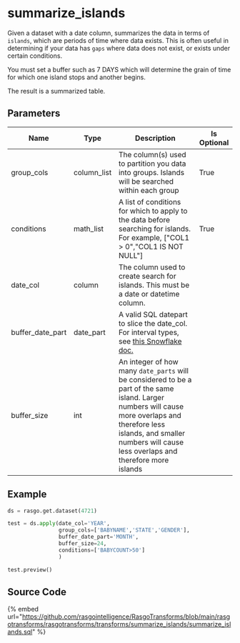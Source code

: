 

# summarize_islands

Given a dataset with a date column, summarizes the data in terms of `islands`, which are periods of time where data exists. 
This is often useful in determining if your data has `gaps` where data does not exist, or exists under certain conditions.

You must set a buffer such as 7 DAYS which will determine the grain of time for which one island stops and another begins. 
 
The result is a summarized table. 


## Parameters

|       Name       |    Type     |                                                                                                              Description                                                                                                               | Is Optional |
| ---------------- | ----------- | -------------------------------------------------------------------------------------------------------------------------------------------------------------------------------------------------------------------------------------- | ----------- |
| group_cols       | column_list | The column(s) used to partition you data into groups. Islands will be searched within each group                                                                                                                                       | True        |
| conditions       | math_list   | A list of conditions for which to apply to the data before searching for islands. For example, ["COL1 > 0","COL1 IS NOT NULL"]                                                                                                         | True        |
| date_col         | column      | The column used to create search for islands. This must be a date or datetime column.                                                                                                                                                  |             |
| buffer_date_part | date_part   | A valid SQL datepart to slice the date_col. For interval types, see [this Snowflake doc.](https://docs.snowflake.com/en/sql-reference/data-types-datetime.html#interval-constants)                                                     |             |
| buffer_size      | int         | An integer of how many `date_parts` will be considered to be a part of the same island.  Larger numbers will cause more overlaps and therefore less islands, and  smaller numbers will cause less overlaps and therefore more islands  |             |


## Example

```python
ds = rasgo.get.dataset(4721)

test = ds.apply(date_col='YEAR',
                group_cols=['BABYNAME','STATE','GENDER'],
                buffer_date_part='MONTH',
                buffer_size=24,
                conditions=['BABYCOUNT>50']
                )

test.preview()

```

## Source Code

{% embed url="https://github.com/rasgointelligence/RasgoTransforms/blob/main/rasgotransforms/rasgotransforms/transforms/summarize_islands/summarize_islands.sql" %}

